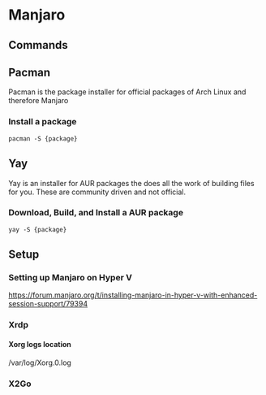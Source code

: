 # Manjaro

## Commands

## Pacman

Pacman is the package installer for official packages of Arch Linux and therefore Manjaro

### Install a package

`pacman -S {package}`

## Yay

Yay is an installer for AUR packages the does all the work of building files for you. These are community driven and not official.

### Download, Build, and Install a AUR package

`yay -S {package}`

## Setup

### Setting up Manjaro on Hyper V
https://forum.manjaro.org/t/installing-manjaro-in-hyper-v-with-enhanced-session-support/79394

### Xrdp

#### Xorg logs location

/var/log/Xorg.0.log

### X2Go


